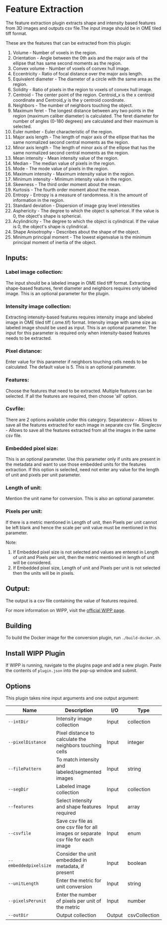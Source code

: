 ﻿# Feature Extraction

The feature extraction plugin extracts shape and intensity based features from 3D images and outputs csv file.The input image should be in OME tiled tiff format.

These are the features that can be extracted from this plugin:
   1. Volume - 
         Number of voxels in the region.
   3. Orientation - 
         Angle between the 0th axis and the major axis of the ellipse that has same second moments as the region.
   4. Convex volume - 
         Number of voxels of convex hull image.
   5. Eccentricity - 
         Ratio of focal distance over the major axis length.
   6. Equivalent diameter - 
         The diameter of a circle with the same area as the region.
   7. Solidity - 
         Ratio of pixels in the region to voxels of convex hull image.
   8. Centroid - 
         The center point of the region. Centroid_x is the x centroid coordinate and Centroid_y is the y centroid coordinate.
   9. Neighbors - 
         The number of neighbors touching the object.
   10. Maximum feret - 
         The longest distance between any two points in the region (maximum caliber diameter) is calculated. The feret diameter for number of angles (0-180 degrees) are calculated and their maximum is selected.
   11. Euler number - 
         Euler characteristic of the region.
   12. Major axis length - 
         The length of major axis of the ellipse that has the same normalized second central moments as the region.
   13. Minor axis length - 
         The length of minor axis of the ellipse that has the same normalized second central moments as the region.
   14. Mean intensity - 
         Mean intensity value of the region.
   15. Median - 
         The median value of pixels in the region.
   16. Mode - 
         The mode value of pixels in the region.
   17. Maximum intensity - 
         Maximum intensity value in the region.
   18. Minimum intensity - 
         Minimum intensity value in the region.
   19. Skewness - 
         The third order moment about the mean.
   20. Kurtosis - 
         The fourth order moment about the mean.
   21. Entropy - 
         Entropy is a measure of randomness. It is the amount of information in the region.
   22. Standard deviation - 
         Dispersion of image gray level intensities
   23. Asphericity -
	The degree to which the object is spherical. If the value is 0, the object's shape is spherical.
   24. Acylindricity - 
	The degree to which the object is cylindrical. If the value is 0, the object's shape is cylindrical.
   25. Shape Anisotrophy - 
	Describes about the shape of the object.
   26. Minimum principal moment - 
	The lowest eigenvalue is the minimum principal moment of inertia of the object.

## Inputs:
### Label image collection:
The input should be a labeled image in OME tiled tiff format. Extracting shape-based features, feret diameter and neighbors requires only labeled image. This is an optional parameter for the plugin.

### Intensity image collection:
Extracting intensity-based features requires intensity image and labeled image in OME tiled tiff (.ome.tif)  format. Intensity image with same size as labeled image should be used as input. This is an optional parameter. The input for this parameter is required only when intensity-based features needs to be extracted.

### Pixel distance:
Enter value for this parameter if neighbors touching cells needs to be calculated. The default value is 5. This is an optional parameter. 

### Features:
Choose the features that need to be extracted. Multiple features can be selected. If all the features are required, then choose ‘all’ option.

### Csvfile:
There are 2 options available under this category.
Separatecsv - Allows to save all the features extracted for each image in separate csv file. 
Singlecsv - Allows to save all the features extracted from all the images in the same csv file.

### Embedded pixel size:
This is an optional parameter. Use this parameter only if units are present in the metadata and want to use those embedded units for the features extraction. If this option is selected, need not enter any value for the length of unit and pixels per unit parameter.

### Length of unit:
Mention the unit name for conversion. This is also an optional parameter. 

### Pixels per unit:
If there is a metric mentioned in Length of unit, then Pixels per unit cannot be left blank and hence the scale per unit value must be mentioned in this parameter. 

Note:
1.	If Embedded pixel size is not selected and values are entered in Length of unit and Pixels per unit, then the metric mentioned in length of unit will be considered.
2.	If Embedded pixel size, Length of unit and Pixels per unit is not selected then the units will be in pixels.

## Output:
   The output is a csv file containing the value of features required.

For more information on WIPP, visit the [official WIPP page](https://isg.nist.gov/deepzoomweb/software/wipp).

## Building

To build the Docker image for the conversion plugin, run
`./build-docker.sh`.

## Install WIPP Plugin

If WIPP is running, navigate to the plugins page and add a new plugin. Paste the contents of `plugin.json` into the pop-up window and submit.

## Options

This plugin takes nine input arguments and one output argument:


| Name                   | Description             | I/O    | Type   |
|------------------------|-------------------------|--------|--------|
| `--intDir` | Intensity image collection| Input | collection |
| `--pixelDistance` | Pixel distance to calculate the neighbors touching cells | Input | integer |
| `--filePattern` | To match intensity and labeled/segmented images | Input | string |
| `--segDir` | Labeled image collection | Input | collection |
| `--features` | Select intensity and shape features required | Input | array |
| `--csvfile` | Save csv file as one csv file for all images or separate csv file for each image | Input | enum |
| `--embeddedpixelsize` | Consider the unit embedded in metadata, if present| Input | boolean |
| `--unitLength` | Enter the metric for unit conversion | Input | string |
| `--pixelsPerunit` | Enter the number of pixels per unit of the metric | Input | number |
| `--outDir` | Output collection | Output | csvCollection |


